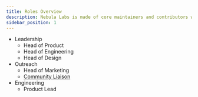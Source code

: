 ```yaml
---
title: Roles Overview
description: Nebula Labs is made of core maintainers and contributors who all play a role in Nebula Labs's mission. Find out who has which responsbilities here.
sidebar_position: 1
---
```


- Leadership
  - Head of Product
  - Head of Engineering
  - Head of Design
- Outreach
  - Head of Marketing
  - [Community Liaison](/docs/roles/community-liaison)
- Engineering
  - Product Lead
